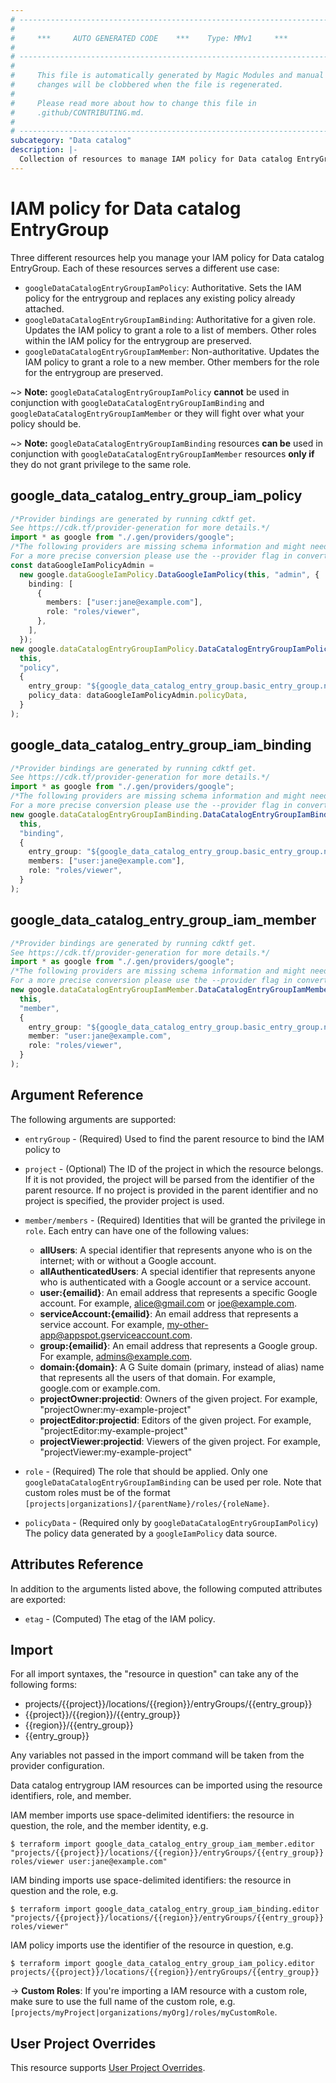 ```yaml
---
# ----------------------------------------------------------------------------
#
#     ***     AUTO GENERATED CODE    ***    Type: MMv1     ***
#
# ----------------------------------------------------------------------------
#
#     This file is automatically generated by Magic Modules and manual
#     changes will be clobbered when the file is regenerated.
#
#     Please read more about how to change this file in
#     .github/CONTRIBUTING.md.
#
# ----------------------------------------------------------------------------
subcategory: "Data catalog"
description: |-
  Collection of resources to manage IAM policy for Data catalog EntryGroup
---
```


# IAM policy for Data catalog EntryGroup

Three different resources help you manage your IAM policy for Data catalog EntryGroup. Each of these resources serves a different use case:

* `googleDataCatalogEntryGroupIamPolicy`: Authoritative. Sets the IAM policy for the entrygroup and replaces any existing policy already attached.
* `googleDataCatalogEntryGroupIamBinding`: Authoritative for a given role. Updates the IAM policy to grant a role to a list of members. Other roles within the IAM policy for the entrygroup are preserved.
* `googleDataCatalogEntryGroupIamMember`: Non-authoritative. Updates the IAM policy to grant a role to a new member. Other members for the role for the entrygroup are preserved.

\~> **Note:** `googleDataCatalogEntryGroupIamPolicy` **cannot** be used in conjunction with `googleDataCatalogEntryGroupIamBinding` and `googleDataCatalogEntryGroupIamMember` or they will fight over what your policy should be.

\~> **Note:** `googleDataCatalogEntryGroupIamBinding` resources **can be** used in conjunction with `googleDataCatalogEntryGroupIamMember` resources **only if** they do not grant privilege to the same role.

## google\_data\_catalog\_entry\_group\_iam\_policy

```typescript
/*Provider bindings are generated by running cdktf get.
See https://cdk.tf/provider-generation for more details.*/
import * as google from "./.gen/providers/google";
/*The following providers are missing schema information and might need manual adjustments to synthesize correctly: google.
For a more precise conversion please use the --provider flag in convert.*/
const dataGoogleIamPolicyAdmin =
  new google.dataGoogleIamPolicy.DataGoogleIamPolicy(this, "admin", {
    binding: [
      {
        members: ["user:jane@example.com"],
        role: "roles/viewer",
      },
    ],
  });
new google.dataCatalogEntryGroupIamPolicy.DataCatalogEntryGroupIamPolicy(
  this,
  "policy",
  {
    entry_group: "${google_data_catalog_entry_group.basic_entry_group.name}",
    policy_data: dataGoogleIamPolicyAdmin.policyData,
  }
);

```

## google\_data\_catalog\_entry\_group\_iam\_binding

```typescript
/*Provider bindings are generated by running cdktf get.
See https://cdk.tf/provider-generation for more details.*/
import * as google from "./.gen/providers/google";
/*The following providers are missing schema information and might need manual adjustments to synthesize correctly: google.
For a more precise conversion please use the --provider flag in convert.*/
new google.dataCatalogEntryGroupIamBinding.DataCatalogEntryGroupIamBinding(
  this,
  "binding",
  {
    entry_group: "${google_data_catalog_entry_group.basic_entry_group.name}",
    members: ["user:jane@example.com"],
    role: "roles/viewer",
  }
);

```

## google\_data\_catalog\_entry\_group\_iam\_member

```typescript
/*Provider bindings are generated by running cdktf get.
See https://cdk.tf/provider-generation for more details.*/
import * as google from "./.gen/providers/google";
/*The following providers are missing schema information and might need manual adjustments to synthesize correctly: google.
For a more precise conversion please use the --provider flag in convert.*/
new google.dataCatalogEntryGroupIamMember.DataCatalogEntryGroupIamMember(
  this,
  "member",
  {
    entry_group: "${google_data_catalog_entry_group.basic_entry_group.name}",
    member: "user:jane@example.com",
    role: "roles/viewer",
  }
);

```

## Argument Reference

The following arguments are supported:

*   `entryGroup` - (Required) Used to find the parent resource to bind the IAM policy to

*   `project` - (Optional) The ID of the project in which the resource belongs.
    If it is not provided, the project will be parsed from the identifier of the parent resource. If no project is provided in the parent identifier and no project is specified, the provider project is used.

*   `member/members` - (Required) Identities that will be granted the privilege in `role`.
    Each entry can have one of the following values:
    * **allUsers**: A special identifier that represents anyone who is on the internet; with or without a Google account.
    * **allAuthenticatedUsers**: A special identifier that represents anyone who is authenticated with a Google account or a service account.
    * **user:{emailid}**: An email address that represents a specific Google account. For example, alice@gmail.com or joe@example.com.
    * **serviceAccount:{emailid}**: An email address that represents a service account. For example, my-other-app@appspot.gserviceaccount.com.
    * **group:{emailid}**: An email address that represents a Google group. For example, admins@example.com.
    * **domain:{domain}**: A G Suite domain (primary, instead of alias) name that represents all the users of that domain. For example, google.com or example.com.
    * **projectOwner:projectid**: Owners of the given project. For example, "projectOwner:my-example-project"
    * **projectEditor:projectid**: Editors of the given project. For example, "projectEditor:my-example-project"
    * **projectViewer:projectid**: Viewers of the given project. For example, "projectViewer:my-example-project"

*   `role` - (Required) The role that should be applied. Only one
    `googleDataCatalogEntryGroupIamBinding` can be used per role. Note that custom roles must be of the format
    `[projects|organizations]/{parentName}/roles/{roleName}`.

*   `policyData` - (Required only by `googleDataCatalogEntryGroupIamPolicy`) The policy data generated by
    a `googleIamPolicy` data source.

## Attributes Reference

In addition to the arguments listed above, the following computed attributes are
exported:

* `etag` - (Computed) The etag of the IAM policy.

## Import

For all import syntaxes, the "resource in question" can take any of the following forms:

* projects/{{project}}/locations/{{region}}/entryGroups/{{entry\_group}}
* {{project}}/{{region}}/{{entry\_group}}
* {{region}}/{{entry\_group}}
* {{entry\_group}}

Any variables not passed in the import command will be taken from the provider configuration.

Data catalog entrygroup IAM resources can be imported using the resource identifiers, role, and member.

IAM member imports use space-delimited identifiers: the resource in question, the role, and the member identity, e.g.

```console
$ terraform import google_data_catalog_entry_group_iam_member.editor "projects/{{project}}/locations/{{region}}/entryGroups/{{entry_group}} roles/viewer user:jane@example.com"
```

IAM binding imports use space-delimited identifiers: the resource in question and the role, e.g.

```console
$ terraform import google_data_catalog_entry_group_iam_binding.editor "projects/{{project}}/locations/{{region}}/entryGroups/{{entry_group}} roles/viewer"
```

IAM policy imports use the identifier of the resource in question, e.g.

```console
$ terraform import google_data_catalog_entry_group_iam_policy.editor projects/{{project}}/locations/{{region}}/entryGroups/{{entry_group}}
```

\-> **Custom Roles**: If you're importing a IAM resource with a custom role, make sure to use the
full name of the custom role, e.g. `[projects/myProject|organizations/myOrg]/roles/myCustomRole`.

## User Project Overrides

This resource supports [User Project Overrides](https://registry.terraform.io/providers/hashicorp/google/latest/docs/guides/provider_reference#user_project_override).
